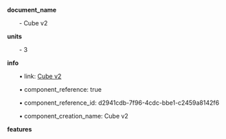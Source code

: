 **document_name**

&emsp;&emsp;- Cube v2

**units**

&emsp;&emsp;- 3

**info**

&emsp;&emsp;• link: [Cube v2](/data4/linked_components/Cube%20v2-d2941cdb-7f96-4cdc-bbe1-c2459a8142f6/timeline.md/timeline.md)

&emsp;&emsp;• component_reference: true

&emsp;&emsp;• component_reference_id: d2941cdb-7f96-4cdc-bbe1-c2459a8142f6

&emsp;&emsp;• component_creation_name: Cube v2

**features**